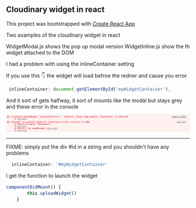 Cloudinary widget in react
--------------------------

This project was bootstrapped with [Create React App](https://github.com/facebook/create-react-app)

Two examples of the cloudinary widget in react

WidgetModal.js shows the pop up modal version
WidgetInline.js show the th widget attached to the DOM

I had a problem with using the inlineContainer setting

If you use this 👇 the widget will load befroe the redner and cause you error

```jsx
 inlineContainer: document.getElementById('myWidgetContainer'),
```

And it sort of gets halfway, it sort of mounts like the modal but stays grey and these error in the console

![Screen Shot 2018-10-21 at 09.38.06.jpg](resources/5976E9B81624E242F134ED3FBFB9E68C.jpg)

--------------------------

FIXME: simply put the div #id in a string and you shouldn't have any problems
```jsx
  inlineContainer: '#myWidgetContainer'
```

I get the function to launch the widget

```jsx
componentDidMount() {
        this.uploadWidget() 
    }
```
